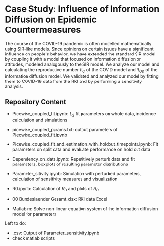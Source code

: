 # Case Study: Influence of Information Diffusion on Epidemic Countermeasures

The course of the COVID-19 pandemic is often modelled mathematically using SIR-like models. Since opinions on certain issues have a significant influence on people's behavior, we have extended the standard SIR model by coupling it with a model that focused on information diffusion or attitudes, modeled analogously to the SIR model. We analyze our model and calculating the reproductive number $R_C$ of the COVID model and $R_{Op}$ of the information diffusion model. We validated and analyzed our model by fitting them to COVID-19 data from the RKI and by performing a sensitivity analysis.

## Repository Content

- Picewise_coupled_fit.ipynb: $L_2$ fit parameters on whole data, incidence calculation and simulations
- picewise_coupled_params.txt: output parameters of Piecwise_coupled_fit.ipynb
- Picewise_coupled_fit_and_estimation_with_holdout_timepoints.ipynb: Fit parameters on split data and evaluate performance on hold out data
- Dependency_on_data.ipynb: Repetitively perturb data and fit parameters; boxplots of resulting parameter distributions
- Parameter_sitivity.ipynb: Simulation with perturbed parameters, calculation of sensitivity measures and visualization

- R0.ipynb: Calculation of $R_0$ and plots of $R_C$
- 00 Bundeslaender Gesamt.xlsx: RKI data Excel
- Matlab.m: Solve non-linear equation system of the information diffusion model for parameters

Left to do:

- .csv: Output of Parameter_sensitivity.ipynb
- check matlab scripts
